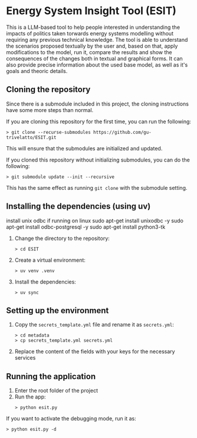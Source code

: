 # Energy System Insight Tool (ESIT)
This is a LLM-based tool to help people interested in understanding the impacts of politics taken torwards energy systems modelling without requiring any previous technical knowledge. The tool is able to understand the scenarios proposed textually by the user and, based on that,
apply modifications to the model, run it, compare the results and show the consequences of the changes both in textual and graphical forms.
It can also provide precise information about the used base model, as well as it's goals and theoric details.


## Cloning the repository

Since there is a submodule included in this project, the cloning instructions have some more steps than normal.

If you are cloning this repository for the first time, you can run the following:

```console
> git clone --recurse-submodules https://github.com/gu-trivelatto/ESIT.git
```

This will ensure that the submodules are initialized and updated.

If you cloned this repository without initializing submodules, you can do the following:

```console
> git submodule update --init --recursive
```

This has the same effect as running `git clone` with the submodule setting.

## Installing the dependencies (using uv)

install unix odbc if running on linux
sudo apt-get install unixodbc -y
sudo apt-get install odbc-postgresql -y
sudo apt-get install python3-tk

1. Change the directory to the repository:
    ```console
    > cd ESIT
    ```
2. Create a virtual environment:
    ```console
    > uv venv .venv
    ```
3. Install the dependencies:
    ```console
    > uv sync
    ```

## Setting up the environment

1. Copy the `secrets_template.yml` file and rename it as `secrets.yml`:
   ```console
   > cd metadata
   > cp secrets_template.yml secrets.yml
   ```
2. Replace the content of the fields with your keys for the necessary services

## Running the application

1. Enter the root folder of the project
2. Run the app:
   ```console
   > python esit.py
   ```

If you want to activate the debugging mode, run it as:

```console
> python esit.py -d
```
